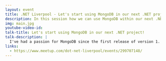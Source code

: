 ```yaml
---
layout: event
title: .NET Liverpool - Let's start using MongoDB in our next .NET project!
description: In this session how we can use MongoDB within our next .NET project
img: main.jpg
youtube-video-id: 
talk-title: Let's start using MongoDB in our next .NET project!
talk-description: |
  I've had a passion for MongoDB since the first release of version 1. It's packed with features and is the most popular general-purpose document database out there. In this talk, we'll cover the reasons why we'd use MongoDB over traditional relational databases, and the many ways we can access and interact with our data within a .NET application.
links:
  - https://www.meetup.com/dot-net-liverpool/events/299707148/
---
```


